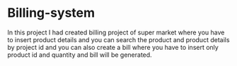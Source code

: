# Billing-system
In this project I had created  billing project of super market  where you have to insert product details and you can search the product and product details  by project id and you can also  create a bill where you  have to insert only  product id and quantity and bill will be generated.
